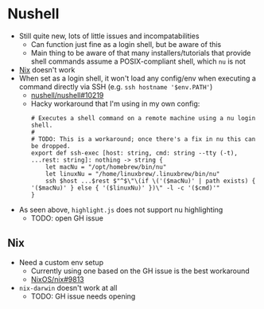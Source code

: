 # Nushell

- Still quite new, lots of little issues and incompatabilities
  - Can function just fine as a login shell, but be aware of this
  - Main thing to be aware of that many installers/tutorials that provide shell commands
    assume a POSIX-compliant shell, which `nu` is not
- [Nix](./nix.md) doesn't work
- When set as a login shell, it won't load any config/env when executing a command
  directly via SSH (e.g. `ssh hostname '$env.PATH'`)
  - [nushell/nushell#10219](https://github.com/nushell/nushell/issues/10219)
  - Hacky workaround that I'm using in my own config:
    ```nu
    # Executes a shell command on a remote machine using a nu login shell.
    #
    # TODO: This is a workaround; once there's a fix in nu this can be dropped.
    export def ssh-exec [host: string, cmd: string --tty (-t), ...rest: string]: nothing -> string {
        let macNu = "/opt/homebrew/bin/nu"
        let linuxNu = "/home/linuxbrew/.linuxbrew/bin/nu"
        ssh $host ...$rest $"^$\"\(if \('($macNu)' | path exists) { '($macNu)' } else { '($linuxNu)' })\" -l -c '($cmd)'"
    }
    ```
- As seen above, `highlight.js` does not support nu highlighting
  - TODO: open GH issue

## Nix

- Need a custom env setup
  - Currently using one based on the GH issue is the best workaround
  - [NixOS/nix#9813](https://github.com/NixOS/nix/issues/9813)
- `nix-darwin` doesn't work at all
  - TODO: GH issue needs opening
